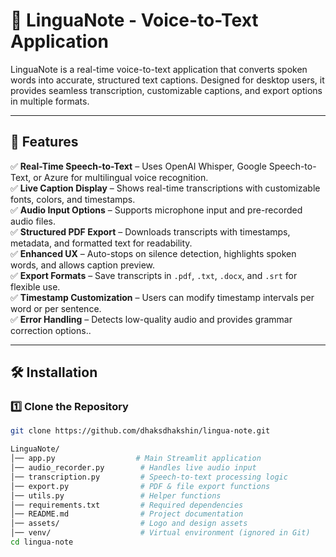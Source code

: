 # 📝 LinguaNote - Voice-to-Text Application

LinguaNote is a real-time voice-to-text application that converts spoken words into accurate, structured text captions. Designed for desktop users, it provides seamless transcription, customizable captions, and export options in multiple formats.

---

## 🚀 Features

✅ **Real-Time Speech-to-Text** – Uses OpenAI Whisper, Google Speech-to-Text, or Azure for multilingual voice recognition.  
✅ **Live Caption Display** – Shows real-time transcriptions with customizable fonts, colors, and timestamps.  
✅ **Audio Input Options** – Supports microphone input and pre-recorded audio files.   
✅ **Structured PDF Export** – Downloads transcripts with timestamps, metadata, and formatted text for readability.   
✅ **Enhanced UX** – Auto-stops on silence detection, highlights spoken words, and allows caption preview.  
✅ **Export Formats** – Save transcripts in `.pdf`, `.txt`, `.docx`, and `.srt` for flexible use.    
✅ **Timestamp Customization** – Users can modify timestamp intervals per word or per sentence.  
✅ **Error Handling** – Detects low-quality audio and provides grammar correction options..

---

## 🛠️ Installation

### 1️⃣ Clone the Repository  
```bash
git clone https://github.com/dhaksdhakshin/lingua-note.git

LinguaNote/
│── app.py                  # Main Streamlit application
│── audio_recorder.py        # Handles live audio input
│── transcription.py         # Speech-to-text processing logic
│── export.py                # PDF & file export functions
│── utils.py                 # Helper functions
│── requirements.txt         # Required dependencies
│── README.md                # Project documentation
│── assets/                  # Logo and design assets
│── venv/                    # Virtual environment (ignored in Git)
cd lingua-note
